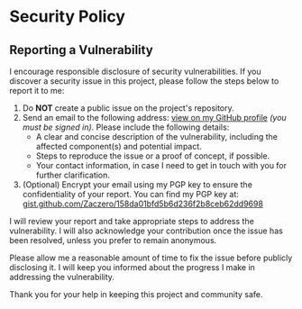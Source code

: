 # Security Policy

## Reporting a Vulnerability

I encourage responsible disclosure of security vulnerabilities. If you discover a security issue in this project, please follow the steps below to report it to me:

1. Do **NOT** create a public issue on the project's repository.
2. Send an email to the following address: [view on my GitHub profile](https://github.com/Zaczero) *(you must be signed in)*. Please include the following details:
   - A clear and concise description of the vulnerability, including the affected component(s) and potential impact.
   - Steps to reproduce the issue or a proof of concept, if possible.
   - Your contact information, in case I need to get in touch with you for further clarification.
3. (Optional) Encrypt your email using my PGP key to ensure the confidentiality of your report. You can find my PGP key at: [gist.github.com/Zaczero/158da01bfd5b6d236f2b8ceb62dd9698](https://gist.github.com/Zaczero/158da01bfd5b6d236f2b8ceb62dd9698)

I will review your report and take appropriate steps to address the vulnerability. I will also acknowledge your contribution once the issue has been resolved, unless you prefer to remain anonymous.

Please allow me a reasonable amount of time to fix the issue before publicly disclosing it. I will keep you informed about the progress I make in addressing the vulnerability.

Thank you for your help in keeping this project and community safe.
